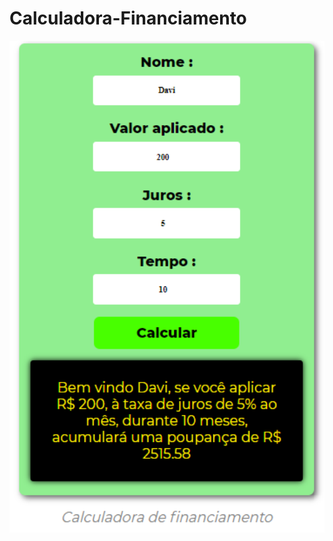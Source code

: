 # Calculadora-Financiamento
<a href="https://davi-mesquita.github.io/Calculadora-Financiamento/"><img src="prova.png" style=" width:550px"></a>


